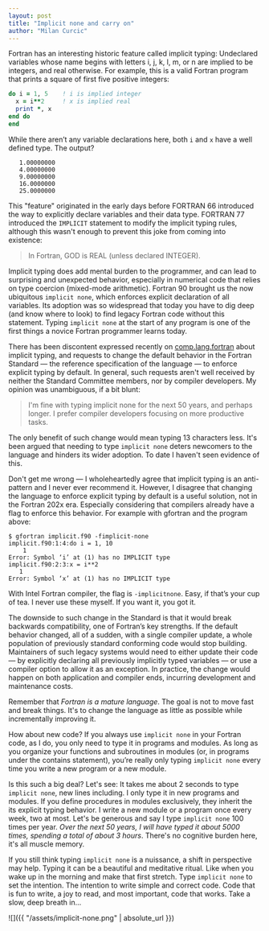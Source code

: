 ```yaml
---
layout: post
title: "Implicit none and carry on"
author: "Milan Curcic"
---
```


Fortran has an interesting historic feature called implicit typing: 
Undeclared variables whose name begins with letters i, j, k, l, m, or n 
are implied to be integers, and real otherwise. 
For example, this is a valid Fortran program that prints a square of first five positive integers:

```fortran
do i = 1, 5    ! i is implied integer
  x = i**2     ! x is implied real
  print *, x
end do
end
```

While there aren’t any variable declarations here, both `i` and `x` have a well defined type. 
The output?

```
   1.00000000    
   4.00000000    
   9.00000000    
   16.0000000    
   25.0000000
```

This "feature" originated in the early days before FORTRAN 66 introduced 
the way to explicitly declare variables and their data type. 
FORTRAN 77 introduced the `IMPLICIT` statement to modify the implicit typing rules, 
although this wasn't enough to prevent this joke from coming into existence:

> In Fortran, GOD is REAL (unless declared INTEGER).

Implicit typing does add mental burden to the programmer, 
and can lead to surprising and unexpected behavior, 
especially in numerical code that relies on type coercion (mixed-mode arithmetic). 
Fortran 90 brought us the now ubiquitous `implicit none`, 
which enforces explicit declaration of all variables. 
Its adoption was so widespread that today you have to dig deep (and know where to look) 
to find legacy Fortran code without this statement. 
Typing `implicit none` at the start of any program is one of the first things a novice Fortran programmer learns today.

There has been discontent expressed recently on 
[comp.lang.fortran](https://groups.google.com/forum/#!topic/comp.lang.fortran/m6qz7hC4a7M) 
about implicit typing, and requests to change the default behavior in the 
Fortran Standard — the reference specification of the language — to enforce explicit typing by default. 
In general, such requests aren't well received by neither the Standard Committee members, nor by compiler developers. 
My opinion was unambiguous, if a bit blunt:

> I'm fine with typing implicit none for the next 50 years, and perhaps longer. 
> I prefer compiler developers focusing on more productive tasks.

The only benefit of such change would mean typing 13 characters less. 
It's been argued that needing to type `implicit none` deters newcomers to the language and hinders its wider adoption. 
To date I haven't seen evidence of this.

Don't get me wrong — I wholeheartedly agree that implicit typing is an anti-pattern and I never ever recommend it. 
However, I disagree that changing the language to enforce explicit typing by default is a useful solution, not in the Fortran 202x era. 
Especially considering that compilers already have a flag to enforce this behavior. 
For example with gfortran and the program above:

```
$ gfortran implicit.f90 -fimplicit-none
implicit.f90:1:4:do i = 1, 10
    1
Error: Symbol ‘i’ at (1) has no IMPLICIT type
implicit.f90:2:3:x = i**2
   1
Error: Symbol ‘x’ at (1) has no IMPLICIT type
```

With Intel Fortran compiler, the flag is `-implicitnone`. 
Easy, if that’s your cup of tea. 
I never use these myself. 
If you want it, you got it.

The downside to such change in the Standard is that it would break backwards compatibility, one of Fortran’s key strengths. 
If the default behavior changed, all of a sudden, with a single compiler update, 
a whole population of previously standard conforming code would stop building. 
Maintainers of such legacy systems would need to either update their code — 
by explicitly declaring all previously implicitly typed variables — 
or use a compiler option to allow it as an exception. 
In practice, the change would happen on both application and compiler ends, incurring development and maintenance costs.

Remember that _Fortran is a mature language_. 
The goal is not to move fast and break things. 
It's to change the language as little as possible while incrementally improving it.

How about new code? 
If you always use `implicit none` in your Fortran code, as I do, you only need to type it in programs and modules. 
As long as you organize your functions and subroutines in modules (or, in programs under the contains statement), 
you’re really only typing `implicit none` every time you write a new program or a new module.

Is this such a big deal? 
Let's see: It takes me about 2 seconds to type `implicit none`, new lines including. 
I only type it in new programs and modules. 
If you define procedures in modules exclusively, they inherit the its explicit typing behavior. 
I write a new module or a program once every week, two at most. 
Let's be generous and say I type `implicit none` 100 times per year. 
_Over the next 50 years, I will have typed it about 5000 times, spending a total of about 3 hours_. 
There's no cognitive burden here, it's all muscle memory.

If you still think typing `implicit none` is a nuissance, a shift in perspective may help. 
Typing it can be a beautiful and meditative ritual. 
Like when you wake up in the morning and make that first stretch. 
Type `implicit none` to set the intention. 
The intention to write simple and correct code. 
Code that is fun to write, a joy to read, and most important, code that works. 
Take a slow, deep breath in...

![]({{ "/assets/implicit-none.png" | absolute_url }})
